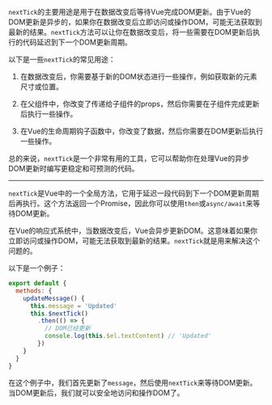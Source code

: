`nextTick`的主要用途是用于在数据改变后等待Vue完成DOM更新。由于Vue的DOM更新是异步的，如果你在数据改变后立即访问或操作DOM，可能无法获取到最新的结果。`nextTick`方法可以让你在数据改变后，将一些需要在DOM更新后执行的代码延迟到下一个DOM更新周期。

以下是一些`nextTick`的常见用途：

1. 在数据改变后，你需要基于新的DOM状态进行一些操作，例如获取新的元素尺寸或位置。
    
2. 在父组件中，你改变了传递给子组件的props，然后你需要在子组件完成更新后执行一些操作。
    
3. 在Vue的生命周期钩子函数中，你改变了数据，然后你需要在DOM更新后执行一些操作。
    
总的来说，`nextTick`是一个非常有用的工具，它可以帮助你在处理Vue的异步DOM更新时编写更稳定和可预测的代码。  

---

`nextTick`是Vue中的一个全局方法，它用于延迟一段代码到下一个DOM更新周期后再执行。这个方法返回一个Promise，因此你可以使用`then`或`async/await`来等待DOM更新。

在Vue的响应式系统中，当数据改变后，Vue会异步更新DOM。这意味着如果你立即访问或操作DOM，可能无法获取到最新的结果。`nextTick`就是用来解决这个问题的。

以下是一个例子：  
```js
export default {
  methods: {
    updateMessage() {
      this.message = 'Updated'
      this.$nextTick()
        .then(() => {
          // DOM已经更新
          console.log(this.$el.textContent) // 'Updated'
        })
    }
  }
}
```
在这个例子中，我们首先更新了`message`，然后使用`nextTick`来等待DOM更新。当DOM更新后，我们就可以安全地访问和操作DOM了。  

